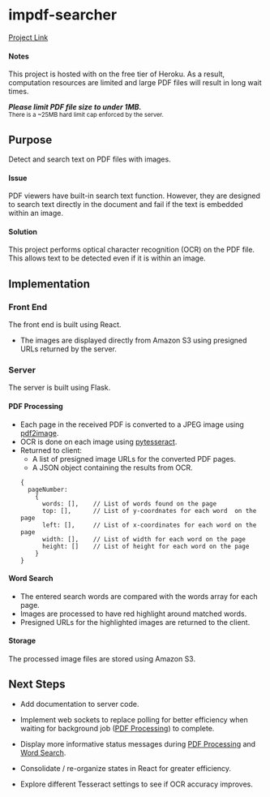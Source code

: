 # impdf-searcher
[Project Link](http://impdf-searcher.herokuapp.com)
#### Notes
This project is hosted with on the free tier of Heroku. As a result, computation resources are limited and large PDF files will result in long wait times.<br/>

***Please limit PDF file size to under 1MB.*** <br />
<sup>There is a ~25MB hard limit cap enforced by the server.</sup>

## Purpose
Detect and search text on PDF files with images.

#### Issue
PDF viewers have built-in search text function. However, they are designed to search text directly in the document and fail if the text is embedded within an image. 

#### Solution
This project performs optical character recognition (OCR) on the PDF file. This allows text to be detected even if it is within an image.

## Implementation
### Front End
The front end is built using React.

* The images are displayed directly from Amazon S3 using presigned URLs returned by the server.

### Server
The server is built using Flask.

#### PDF Processing
* Each page in the received PDF is converted to a JPEG image using [pdf2image](https://pypi.org/project/pdf2image/).
* OCR is done on each image using [pytesseract](https://pypi.org/project/pytesseract/).
* Returned to client:
    * A list of presigned image URLs for the converted PDF pages.
    * A JSON object containing the results from OCR.
    ```
    {
      pageNumber:
        {
          words: [],    // List of words found on the page
          top: [],      // List of y-coordnates for each word  on the page
          left: [],     // List of x-coordinates for each word on the page
          width: [],    // List of width for each word on the page
          height: []    // List of height for each word on the page
        }
    }
    ```

#### Word Search
* The entered search words are compared with the words array for each page.
* Images are processed to have red highlight around matched words.
* Presigned URLs for the highlighted images are returned to the client.

#### Storage
The processed image files are stored using Amazon S3.

## Next Steps
* Add documentation to server code.
* Implement web sockets to replace polling for better efficiency when waiting for background job ([PDF Processing](#pdf-processing)) to complete.
  
* Display more informative status messages during [PDF Processing](#pdf-processing) and [Word Search](#word-search).
  
* Consolidate / re-organize states in React for greater efficiency.

* Explore different Tesseract settings to see if OCR accuracy improves. 
